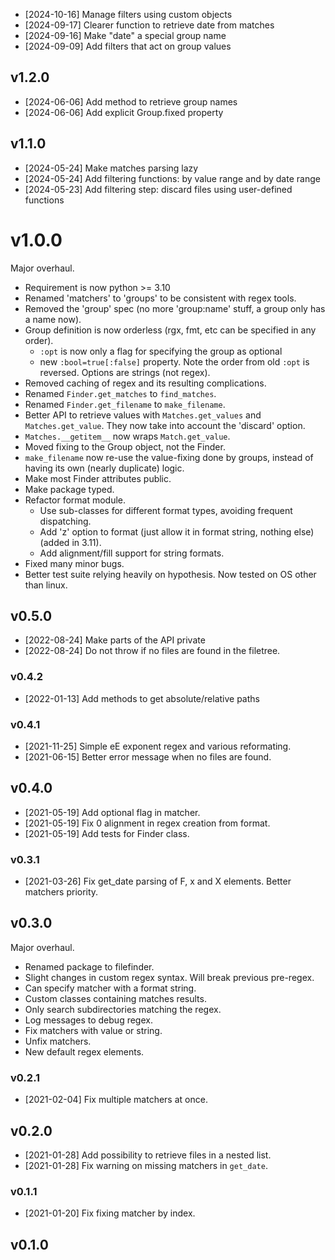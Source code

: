 
- [2024-10-16] Manage filters using custom objects
- [2024-09-17] Clearer function to retrieve date from matches
- [2024-09-16] Make "date" a special group name
- [2024-09-09] Add filters that act on group values

## v1.2.0

- [2024-06-06] Add method to retrieve group names
- [2024-06-06] Add explicit Group.fixed property

## v1.1.0

- [2024-05-24] Make matches parsing lazy
- [2024-05-24] Add filtering functions: by value range and by date range
- [2024-05-23] Add filtering step: discard files using user-defined functions

# v1.0.0

Major overhaul.
- Requirement is now python >= 3.10
- Renamed 'matchers' to 'groups' to be consistent with regex tools.
- Removed the 'group' spec (no more 'group:name' stuff, a group only has a name now).
- Group definition is now orderless (rgx, fmt, etc can be specified in any order).
  - `:opt` is now only a flag for specifying the group as optional
  - new `:bool=true[:false]` property. Note the order from old `:opt` is reversed. Options are strings (not regex).
- Removed caching of regex and its resulting complications.
- Renamed `Finder.get_matches` to `find_matches`.
- Renamed `Finder.get_filename` to `make_filename`.
- Better API to retrieve values with `Matches.get_values` and `Matches.get_value`.
  They now take into account the 'discard' option.
- `Matches.__getitem__` now wraps `Match.get_value`.
- Moved fixing to the Group object, not the Finder.
- `make_filename` now re-use the value-fixing done by groups, instead of having its own (nearly duplicate) logic.
- Make most Finder attributes public.
- Make package typed.
- Refactor format module.
  - Use sub-classes for different format types, avoiding frequent dispatching.
  - Add 'z' option to format (just allow it in format string, nothing else) (added in 3.11).
  - Add alignment/fill support for string formats.
- Fixed many minor bugs.
- Better test suite relying heavily on hypothesis. Now tested on OS other than linux.

## v0.5.0

- [2022-08-24] Make parts of the API private
- [2022-08-24] Do not throw if no files are found in the filetree.

### v0.4.2

- [2022-01-13] Add methods to get absolute/relative paths

### v0.4.1

- [2021-11-25] Simple eE exponent regex and various reformating.
- [2021-06-15] Better error message when no files are found.

## v0.4.0

- [2021-05-19] Add optional flag in matcher. 
- [2021-05-19] Fix 0 alignment in regex creation from format.
- [2021-05-19] Add tests for Finder class.

### v0.3.1

- [2021-03-26] Fix get_date parsing of F, x and X elements. Better matchers priority.

## v0.3.0

Major overhaul.
- Renamed package to filefinder.
- Slight changes in custom regex syntax. Will break previous pre-regex.
- Can specify matcher with a format string.
- Custom classes containing matches results.
- Only search subdirectories matching the regex.
- Log messages to debug regex.
- Fix matchers with value or string.
- Unfix matchers.
- New default regex elements.


### v0.2.1

- [2021-02-04] Fix multiple matchers at once.

## v0.2.0

- [2021-01-28] Add possibility to retrieve files in a nested list.
- [2021-01-28] Fix warning on missing matchers in `get_date`.

### v0.1.1

- [2021-01-20] Fix fixing matcher by index.

## v0.1.0


